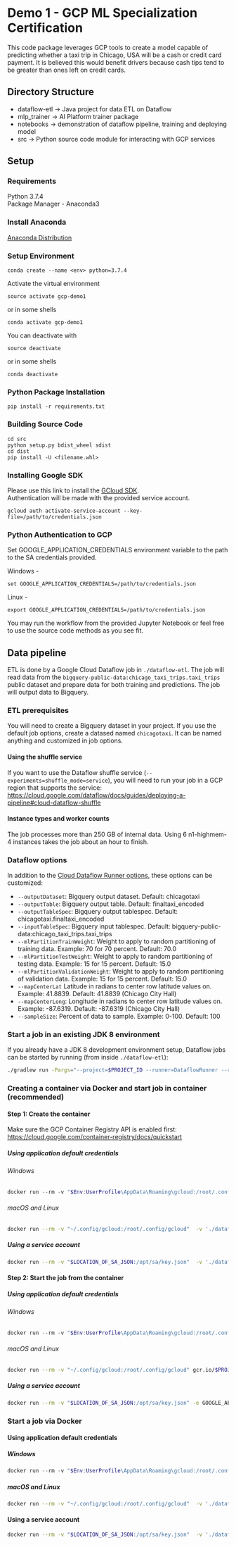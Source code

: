 # Demo 1 - GCP ML Specialization Certification

This code package leverages GCP tools to create a model capable of
predicting whether a taxi trip in Chicago, USA will be a cash or
credit card payment. It is believed this would benefit drivers because
cash tips tend to be greater than ones left on credit cards.

## Directory Structure
- dataflow-etl -> Java project for data ETL on Dataflow
- mlp_trainer -> AI Platform trainer package
- notebooks -> demonstration of dataflow pipeline, training and deploying model
- src -> Python source code module for interacting with GCP services

## Setup

### Requirements
Python 3.7.4  
Package Manager - Anaconda3
### Install Anaconda
[Anaconda Distribution](https://docs.anaconda.com/anaconda/install/)

### Setup Environment
```
conda create --name <env> python=3.7.4
```

Activate the virtual environment
```
source activate gcp-demo1
```
or in some shells
```
conda activate gcp-demo1
```
You can deactivate with
```
source deactivate
```
or in some shells
```
conda deactivate
```
### Python Package Installation
```
pip install -r requirements.txt
```
### Building Source Code
```
cd src
python setup.py bdist_wheel sdist
cd dist
pip install -U <filename.whl>
```
### Installing Google SDK
Please use this link to install the [GCloud SDK](https://cloud.google.com/sdk/docs/quickstarts).  
Authentication will be made with the provided service account. 
```
gcloud auth activate-service-account --key-file=/path/to/credentials.json
```

### Python Authentication to GCP
Set GOOGLE_APPLICATION_CREDENTIALS environment variable to the path to the SA credentials provided.  

Windows -
```
set GOOGLE_APPLICATION_CREDENTIALS=/path/to/credentials.json
```
Linux -
```
export GOOGLE_APPLICATION_CREDENTIALS=/path/to/credentials.json
```

You may run the workflow from the provided Jupyter Notebook or feel free to use the source code
methods as you see fit.

## Data pipeline

ETL is done by a Google Cloud Dataflow job in `./dataflow-etl`. The job will read data from the `bigquery-public-data:chicago_taxi_trips.taxi_trips` public dataset and prepare data for both training and predictions. The job will output data to Bigquery. 

### ETL prerequisites

You will need to create a Bigquery dataset in your project. If you use the default job options, create a datased named `chicagotaxi`. It can be named anything and customized in job options.

#### Using the shuffle service

If you want to use the Dataflow shuffle service (`--experiments=shuffle_mode=service`), you will need to run your job in a GCP region that supports the service: https://cloud.google.com/dataflow/docs/guides/deploying-a-pipeline#cloud-dataflow-shuffle

#### Instance types and worker counts

The job processes more than 250 GB of internal data. Using 6 n1-highmem-4 instances takes the job about an hour to finish.

### Dataflow options

In addition to the [Cloud Dataflow Runner options](https://beam.apache.org/documentation/runners/dataflow/#pipeline-options), these options can be customized:

- `--outputDataset`: Bigquery output dataset. Default: chicagotaxi
- `--outputTable`: Bigquery output table. Default: finaltaxi_encoded
- `--outputTableSpec`: Bigquery output tablespec. Default: chicagotaxi.finaltaxi_encoded
- `--inputTableSpec`: Bigquery input tablespec. Default: bigquery-public-data:chicago_taxi_trips.taxi_trips
- `--mlPartitionTrainWeight`: Weight to apply to random partitioning of training data. Example: 70 for 70 percent. Default: 70.0
- `--mlPartitionTestWeight`: Weight to apply to random partitioning of testing data. Example: 15 for 15 percent. Default: 15.0
- `--mlPartitionValidationWeight`: Weight to apply to random partitioning of validation data. Example: 15 for 15 percent. Default: 15.0
- `--mapCenterLat` Latitude in radians to center row latitude values on. Example: 41.8839. Default: 41.8839 (Chicago City Hall)
- `--mapCenterLong`: Longitude in radians to center row latitude values on. Example: -87.6319. Default: -87.6319 (Chicago City Hall)
- `--sampleSize`: Percent of data to sample. Example: 0-100. Default: 100

### Start a job in an existing JDK 8 environment

If you already have a JDK 8 development environment setup, Dataflow jobs can be started by running (from inside `./dataflow-etl`):

```bash
./gradlew run -Pargs="--project=$PROJECT_ID --runner=DataflowRunner --region=$GCP_REGION --workerMachineType=$INSTANCE_TYPE --maxNumWorkers=$MAX_WORKERS --experiments=shuffle_mode=service"
```

### Creating a container via Docker and start job in container (recommended)

#### Step 1: Create the container

Make sure the GCP Container Registry API is enabled first: https://cloud.google.com/container-registry/docs/quickstart

##### Using application default credentials

###### Windows

```powershell
docker run --rm -v "$Env:UserProfile\AppData\Roaming\gcloud:/root/.config/gcloud"  -v '.\dataflow-etl\:/opt/etl' -w /opt/etl openjdk:8 ./gradlew jib --image gcr.io/$PROJECT_ID/$REPO_NAME"
```

###### macOS and Linux

```bash
docker run --rm -v "~/.config/gcloud:/root/.config/gcloud"  -v './dataflow-etl\:/opt/etl' -w /opt/etl openjdk:8 ./gradlew jib --image gcr.io/$PROJECT_ID/$REPO_NAME"
```

##### Using a service account

```bash
docker run --rm -v "$LOCATION_OF_SA_JSON:/opt/sa/key.json"  -v './dataflow-etl\:/opt/etl' -e GOOGLE_APPLICATION_CREDENTIALS=/opt/sa/key.json -w /opt/etl openjdk:8 ./gradlew jib --image gcr.io/$PROJECT_ID/$REPO_NAME"
```

#### Step 2: Start the job from the container

##### Using application default credentials

###### Windows

```powershell
docker run --rm -v "$Env:UserProfile\AppData\Roaming\gcloud:/root/.config/gcloud" gcr.io/$PROJECT_ID/$REPO_NAME --project=$PROJECT_ID --runner=DataflowRunner --region=$GCP_REGION --workerMachineType=$INSTANCE_TYPE --maxNumWorkers=$MAX_WORKERS --experiments=shuffle_mode=service --jobName=$JOB_NAME
```

###### macOS and Linux

```bash
docker run --rm -v "~/.config/gcloud:/root/.config/gcloud" gcr.io/$PROJECT_ID/$REPO_NAME --project=$PROJECT_ID --runner=DataflowRunner --region=$GCP_REGION --workerMachineType=$INSTANCE_TYPE --maxNumWorkers=$MAX_WORKERS --experiments=shuffle_mode=service --jobName=$JOB_NAME
```

##### Using a service account

```bash
docker run --rm -v "$LOCATION_OF_SA_JSON:/opt/sa/key.json" -e GOOGLE_APPLICATION_CREDENTIALS=/opt/sa/key.json gcr.io/$PROJECT_ID/$REPO_NAME --project=$PROJECT_ID --runner=DataflowRunner --region=$GCP_REGION --workerMachineType=$INSTANCE_TYPE --maxNumWorkers=$MAX_WORKERS --experiments=shuffle_mode=service --jobName=$JOB_NAME
```

### Start a job via Docker

#### Using application default credentials

##### Windows

```powershell
docker run --rm -v "$Env:UserProfile\AppData\Roaming\gcloud:/root/.config/gcloud"  -v '.\dataflow-etl\:/opt/etl' -w /opt/etl openjdk:8 ./gradlew run -Pargs="--project=$PROJECT_ID --runner=DataflowRunner --region=$GCP_REGION --workerMachineType=$INSTANCE_TYPE --maxNumWorkers=$MAX_WORKERS --experiments=shuffle_mode=service  --jobName=$JOB_NAME"
```

##### macOS and Linux

```bash
docker run --rm -v "~/.config/gcloud:/root/.config/gcloud"  -v './dataflow-etl\:/opt/etl' -w /opt/etl openjdk:8 ./gradlew run -Pargs="--project=$PROJECT_ID --runner=DataflowRunner --region=$GCP_REGION --workerMachineType=$INSTANCE_TYPE --maxNumWorkers=$MAX_WORKERS --experiments=shuffle_mode=service  --jobName=$JOB_NAME"
```

#### Using a service account

```bash
docker run --rm -v "$LOCATION_OF_SA_JSON:/opt/sa/key.json"  -v './dataflow-etl\:/opt/etl' -e GOOGLE_APPLICATION_CREDENTIALS=/opt/sa/key.json -w /opt/etl openjdk:8 ./gradlew run -Pargs="--project=$PROJECT_ID --runner=DataflowRunner --region=$GCP_REGION --workerMachineType=$INSTANCE_TYPE --maxNumWorkers=$MAX_WORKERS --experiments=shuffle_mode=service  --jobName=$JOB_NAME"
```